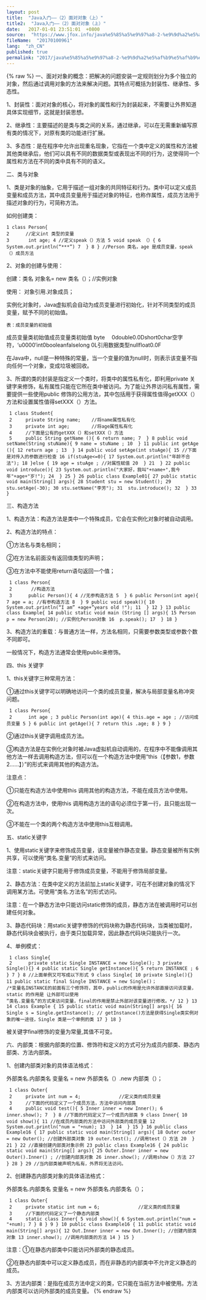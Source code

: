 ```yaml
---
layout: post
title:  "Java入门——（2）面对对象（上）"
title2:  "Java入门——（2）面对对象（上）"
date:   2017-01-01 23:51:01  +0800
source:  "https://www.jfox.info/java%e5%85%a5%e9%97%a8-2-%e9%9d%a2%e5%af%b9%e5%af%b9%e8%b1%a1-%e4%b8%8a.html"
fileName:  "20170100961"
lang:  "zh_CN"
published: true
permalink: "2017/java%e5%85%a5%e9%97%a8-2-%e9%9d%a2%e5%af%b9%e5%af%b9%e8%b1%a1-%e4%b8%8a.html"
---
```

{% raw %}
一、面对对象的概念：把解决的问题安装一定规则划分为多个独立的对象，然后通过调用对象的方法来解决问题。其特点可概括为封装性、继承性、多态性。 

  1、封装性：面对对象的核心，将对象的属性和行为封装起来，不需要让外界知道具体实现细节，这就是封装思想。 
 

  2、继承性：主要描述的是类与类之间的关系，通过继承，可以在无需重新编写原有类的情况下，对原有类的功能进行扩展。 
 

  3、多态性：是在程序中允许出现重名现象，它指在一个类中定义的属性和方法被其他类继承后，他们可以具有不同的数据类型或表现出不同的行为，这使得同一个属性和方法在不同的类中具有不同的语义。 
 

  二、类与对象 
 

  1、类是对象的抽象，它用于描述一组对象的共同特征和行为。类中可以定义成员变量和成员方法，其中成员变量用于描述对象的特征，也称作属性，成员方法用于描述对象的行为，可简称方法。 
 

  如何创建类： 
  
  
    1 class Person{
    2      //定义int 类型的变量
    3       int age; 4 //定义speak（）方法 5 void speak （）{ 6 System.out.println(“***”) 7  } 8 } //Person 类名，age 是成员变量，speak（）成员方法

 
  
 

  2、对象的创建与使用： 
 

  创建：类名 对象名= new 类名（）；//实例对象 
 

  使用： 对象引用.对象成员； 
 

  实例化对象时，Java虚拟机会自动为成员变量进行初始化，针对不同类型的成员变量，赋予不同的初始值。 
  
  
    表：成员变量的初始值 
   
   
   成员变量类初始值成员变量类初始值 byte 　0double0.0Dshort0char空字符，‘u0000′int0booleanfalselong 0L引用数据类型nullfloat0.0F 
 

  在Java中，null是一种特殊的常量，当一个变量的值为null时，则表示该变量不指向任何一个对象，变成垃圾被回收。 
 

  3、所谓的类的封装是指定义一个类时，将类中的属性私有化，即利用private 关键字来修饰，私有属性只能在它所在类中被访问。为了能让外界访问私有属性，需要提供一些使用public 修饰的公用方法，其中包括用于获得属性值得getXXX（）方法和设置属性值得setXXX（）方法。 
 
 
  
  
     1 class Student{
     2     private String name;    //将name属性私有化
     3     private int age;        //将age属性私有化
     4     //下面是公有的getXXX（）和setXXX（）方法
     5     public String getName (){ 6 return name; 7  } 8 public void setName(String stuName){ 9 name = stuName ; 10  } 11 public int getAge (){ 12 return age ; 13  } 14 public void setAge(int stuAge){ 15 //下面是对传入的参数进行检查 16 if(stuAge<=0){ 17 System.out.println("年龄不合法"); 18 }else { 19 age = stuAge ; //对属性赋值 20  } 21  } 22 public void introduce(){ 23 System.out.println("大家好，我叫"+name+",我今年"+age+"岁!"); 24  } 25 } 26 public class Example01{ 27 public static void main(String[] args){ 28 Student stu = new Student(); 29 stu.setAge(-30); 30 stu.setName("李芳"); 31  stu.introduce(); 32  } 33 }

 
  
 

  三、构造方法 
 

  1、构造方法：构造方法是类中一个特殊成员，它会在实例化对象时被自动调用。 
 

  2、构造方法的特点： 
 

  ①方法名与类名相同； 
 

 ②在方法名前面没有返回值类型的声明；

 ③在方法中不能使用return语句返回一个值；

     1 class Person{
     2       //构造方法
     3      public Person(){ 4 //无参构造方法 5  } 6 public Person(int age){ 7 age = a; //有参构造方法 8  } 9 public void speak(){ 10 System.out.println(“I am” +age+”years old !"); 11  } 12 } 13 public class Example{ 14 public static void main (String [] args){ 15 Person p = new Person(20); //实例化Person对象 16  p.speak(); 17  } 18 }

 
 

  3、构造方法的重载：与普通方法一样，方法名相同，只需要参数类型或参数个数不同即可。 
 

  一般情况下，构造方法通常会使用public来修饰。 
 

  四、this 关键字 
 

  1、this关键字三种常用方法： 
 

①通过this关键字可以明确地访问一个类的成员变量，解决与局部变量名称冲突问题。

     1 class Person{
     2      int age ; 3 public Person(int age){ 4 this.age = age ; //访问成员变量 5 } 6 public int getAge(){ 7 return this .age; 8 } 9 }

②通过this关键字调用成员方法。

③构造方法是在实例化对象时被Java虚拟机自动调用的，在程序中不能像调用其他方法一样去调用构造方法，但可以在一个构造方法中使用“this（【参数1，参数2……】）”的形式来调用其他的构造方法。
 

  注意点： 
 

①只能在构造方法中使用this 调用其他的构造方法，不能在成员方法中使用。

②在构造方法中，使用this 调用构造方法的语句必须位于第一行，且只能出现一次。

③不能在一个类的两个构造方法中使用this互相调用。
 

  五、static关键字 
 

  1、使用static关键字来修饰成员变量，该变量被作静态变量。静态变量被所有实例共享，可以使用“类名.变量”的形式来访问。 
 

  注意：static关键字只能用于修饰成员变量，不能用于修饰局部变量。 
 

  2、静态方法：在类中定义的方法前加上static关键字，可在不创建对象的情况下调用某方法。可使用“类名.方法名”的形式访问。 
 

  注意：在一个静态方法中只能访问static修饰的成员，静态方法在被调用时可以创建任何对象。 
 

  3、静态代码块：用static关键字修饰的代码块称为静态代码块，当类被加载时，静态代码块会被执行，由于类只加载异常，因此静态代码块只能执行一次。 
 

  4、单例模式： 
 
 
  
  
     1 class Single{
     2      private static Single INSTANCE = new Single(); 3 private Single(){} 4 public static Single getInstance(){ 5 return INSTANCE ; 6 } 7 } 8 //上面单例又可写成以下形式 9 class Single{ 10 private Single(){} 11 public static final Single INSTANCE = new Single()；
    /*变量名INSTANCE的前面有三个修饰符，其中，public的作用是允许外部直接访问该变量，static 的作用是 让外部可以使用
    “类名.变量名“的方式来访问变量，final的作用是禁止外部对该变量进行修改。*/ 12 } 13 14 class Example { 15 public static void main(String[] args){ 16 Single s = Single.getInstance(); // getInstance()方法是获得Single类实例对象的唯一途径，Single 类是一个单例的类 17 } 18 }

 
  
 

  被关键字final修饰的变量为常量,其值不可变。 
 

  六、内部类：根据内部类的位置、修饰符和定义的方式可分为成员内部类、静态内部类、方法内部类。 
 

  1、创建内部类对象的具体语法格式： 
 

  外部类名.内部类名 变量名 = new 外部类名（）.new 内部类（）； 
 
 
  
  
     1 class Outer{
     2     private int num = 4;              //定义类的成员变量
     3     //下面的代码定义了一个成员方法，方法中访问内部类
     4     public void test(){ 5 Inner inner = new Inner(); 6  inner.show(); 7  } 8 //下面的代码定义了一个成员内部类 9 class Inner{ 10 void show(){ 11 //在成员内部类的方法中访问外部类的成员变量 12 System.out.println("num = "+num); 13  } 14  } 15 } 16 public class Example16 { 17 public static void main(String[] args){ 18 Outer outer = new Outer(); //创建外部类对象 19 outer.test(); //调用test（）方法 20  } 21 } 22 //直接创建内部类对象示例 23 public class Example16 { 24 public static void main(String[] args){ 25 Outer.Inner inner = new Outer().Inner() ; //创建内部类对象 26 inner.show(); //调用show（）方法 27  } 28 } 29 //当内部类被声明为私有，外界将无法访问。

 
  
 

  2、创建静态内部类对象的具体语法格式： 
 

  外部类名.内部类名 变量名 = new 外部类名.内部类名（）； 
 
 
  
  
     1 class Outer{
     2     private static int num = 6;              //定义类的成员变量
     3     //下面的代码定义了一个静态内部类
     4     static class Inner{ 5 void show(){ 6 System.out.println("num = "+num); 7 } 8 } 9 } 10 public class Example16 { 11 public static void main(String[] args){ 12 Out.Inner inner = new Out.Inner(); //创建内部类对象 13 inner.show(); //调用内部类的方法 14 } 15 }

 注意：①在静态内部类中只能访问外部类的静态成员。
 
 

  ②在静态内部类中可以定义静态成员，而在非静态的内部类中不允许定义静态的成员。 
 

  3、方法内部类：是指在成员方法中定义的类，它只能在当前方法中被使用。方法内部类可以访问外部类的成员变量。
{% endraw %}